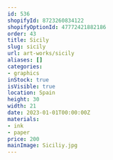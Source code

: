 ```yaml
---
id: 536
shopifyId: 8723260834122
shopifyOptionId: 47772421882186
order: 43
title: Sicily
slug: sicily
url: art-works/sicily
aliases: []
categories:
- graphics
inStock: true
isVisible: true
location: Spain
height: 30
width: 21
date: 2023-01-01T00:00:00Z
materials:
- ink
- paper
price: 200
mainImage: Siciliy.jpg
---
```

